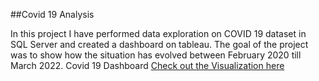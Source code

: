 ##Covid 19 Analysis

In this project I have performed data exploration on COVID 19 dataset in SQL Server and created a dashboard on tableau. The goal of the project was to show how the situation has evolved between February 2020 till March 2022.
Covid 19 Dashboard
[Check out the Visualization here](https://public.tableau.com/app/profile/preetham.m.pagad/viz/Covid19Analysis_16497718880740/Dashboard2)
